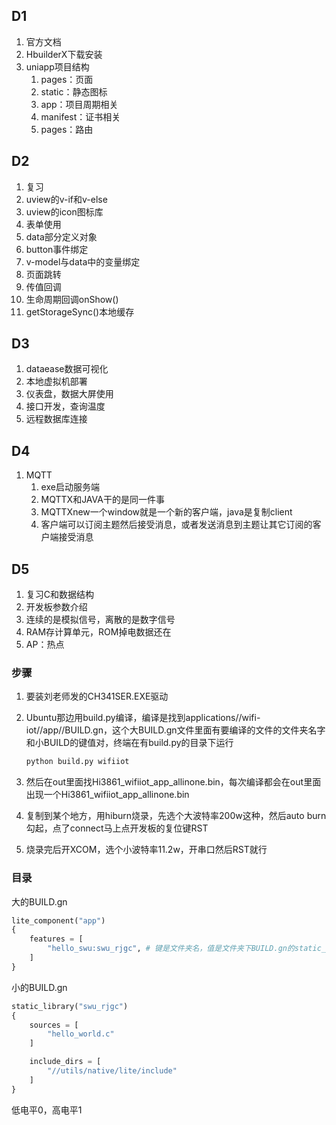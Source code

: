## D1

1. 官方文档
2. HbuilderX下载安装
3. uniapp项目结构
   1. pages：页面
   2. static：静态图标
   3. app：项目周期相关
   4. manifest：证书相关
   5. pages：路由

## D2

1. 复习
2. uview的v-if和v-else
3. uview的icon图标库
4. 表单使用
5. data部分定义对象
6. button事件绑定
7. v-model与data中的变量绑定
8. 页面跳转
9. 传值回调
10. 生命周期回调onShow()
11. getStorageSync()本地缓存

## D3

1. dataease数据可视化
2. 本地虚拟机部署
3. 仪表盘，数据大屏使用
4. 接口开发，查询温度
5. 远程数据库连接

## D4

1. MQTT
   1. exe启动服务端
   2. MQTTX和JAVA干的是同一件事
   3. MQTTXnew一个window就是一个新的客户端，java是复制client
   4. 客户端可以订阅主题然后接受消息，或者发送消息到主题让其它订阅的客户端接受消息

## D5

1. 复习C和数据结构
2. 开发板参数介绍
3. 连续的是模拟信号，离散的是数字信号
4. RAM存计算单元，ROM掉电数据还在
5. AP：热点

### 步骤

1. 要装刘老师发的CH341SER.EXE驱动

2. Ubuntu那边用build.py编译，编译是找到applications//wifi-iot//app//BUILD.gn，这个大BUILD.gn文件里面有要编译的文件的文件夹名字和小BUILD的键值对，终端在有build.py的目录下运行

   ```python
   python build.py wifiiot
   ```

3. 然后在out里面找Hi3861_wifiiot_app_allinone.bin，每次编译都会在out里面出现一个Hi3861_wifiiot_app_allinone.bin

4. 复制到某个地方，用hiburn烧录，先选个大波特率200w这种，然后auto burn勾起，点了connect马上点开发板的复位键RST

5. 烧录完后开XCOM，选个小波特率11.2w，开串口然后RST就行

### 目录

大的BUILD.gn

```python
lite_component("app") 
{
    features = [
        "hello_swu:swu_rjgc", # 键是文件夹名，值是文件夹下BUILD.gn的static_library("swu_rjgc") 
    ]
}
```

小的BUILD.gn

```python
static_library("swu_rjgc") 
{
    sources = [
        "hello_world.c"
    ]

    include_dirs = [
        "//utils/native/lite/include"
    ]
}
```

低电平0，高电平1











